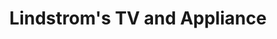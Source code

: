 ---
title: "Lindstrom's TV and Appliance"
url: /galesburg/lindstroms-tv-and-appliance/
shop: Haushaltsgeräte
---